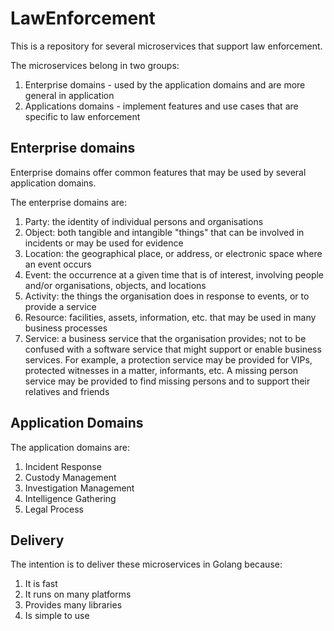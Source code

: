 # LawEnforcement
This is a repository for several microservices that support law enforcement. 

The microservices belong in two groups:
1. Enterprise domains - used by the application domains and are more general in application
1. Applications domains - implement features and use cases that are specific to law enforcement

## Enterprise domains
Enterprise domains offer common features that may be used by several application domains.

The enterprise domains are:
1. Party: the identity of individual persons and organisations
2. Object: both tangible and intangible "things" that can be involved in incidents or may be used for evidence
3. Location: the geographical place, or address, or electronic space where an event occurs
4. Event: the occurrence at a given time that is of interest, involving people and/or organisations, objects, and locations
5. Activity: the things the organisation does in response to events, or to provide a service
6. Resource: facilities, assets, information, etc. that may be used in many business processes
7. Service: a business service that the organisation provides; not to be confused with a software service that might support or enable business services. For example, a protection service may be provided for VIPs, protected witnesses in a matter, informants, etc. A missing person service may be provided to find missing persons and to support their relatives and friends

## Application Domains
The application domains are:
1. Incident Response
2. Custody Management
3. Investigation Management
4. Intelligence Gathering
5. Legal Process

## Delivery
The intention is to deliver these microservices in Golang because:
1. It is fast
1. It runs on many platforms
1. Provides many libraries
1. Is simple to use

